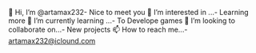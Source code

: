 👋 Hi, I’m @artamax232-  Nice to meet you
 👀 I’m interested in ...- Learning more
 🌱 I’m currently learning ...- To Develope games
 💞️ I’m looking to collaborate on...- New projects
📫 How to reach me...-  artamax232@iclound.com

<!---
artamax232/artamax232 is a ✨ special ✨ repository because its `README.md` (this file) appears on your GitHub profile.
You can click the Preview link to take a look at your changes.
--->
